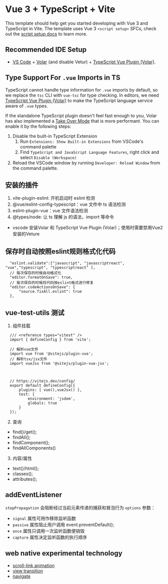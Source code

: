 # Vue 3 + TypeScript + Vite

This template should help get you started developing with Vue 3 and TypeScript in Vite. The template uses Vue 3 `<script setup>` SFCs, check out the [script setup docs](https://v3.vuejs.org/api/sfc-script-setup.html#sfc-script-setup) to learn more.

## Recommended IDE Setup

- [VS Code](https://code.visualstudio.com/) + [Volar](https://marketplace.visualstudio.com/items?itemName=Vue.volar) (and disable Vetur) + [TypeScript Vue Plugin (Volar)](https://marketplace.visualstudio.com/items?itemName=Vue.vscode-typescript-vue-plugin).

## Type Support For `.vue` Imports in TS

TypeScript cannot handle type information for `.vue` imports by default, so we replace the `tsc` CLI with `vue-tsc` for type checking. In editors, we need [TypeScript Vue Plugin (Volar)](https://marketplace.visualstudio.com/items?itemName=Vue.vscode-typescript-vue-plugin) to make the TypeScript language service aware of `.vue` types.

If the standalone TypeScript plugin doesn't feel fast enough to you, Volar has also implemented a [Take Over Mode](https://github.com/johnsoncodehk/volar/discussions/471#discussioncomment-1361669) that is more performant. You can enable it by the following steps:

1. Disable the built-in TypeScript Extension
   1. Run `Extensions: Show Built-in Extensions` from VSCode's command palette
   2. Find `TypeScript and JavaScript Language Features`, right click and select `Disable (Workspace)`
2. Reload the VSCode window by running `Developer: Reload Window` from the command palette.

## 安装的插件

1. vite-plugin-eslint: 开机启动时 eslint 检测
2. @vue/eslint-config-typescript：vue 文件中 ts 语法检测
3. eslint-plugin-vue：vue 文件语法检测
4. @types/node: 让 ts 理解 js 的语法，import 等命令

- vscode 安装Volar 和 TypeScript Vue Plugin (Volar)；使用时需要禁用Vue2 安装的Veture

## 保存时自动按照eslint规则格式化代码
```
  "eslint.validate":["javascript", "javascriptreact", "vue","typescript", "typescriptreact" ],
  // 每次保存的时候自动格式化 
  "editor.formatOnSave": true,
  // 每次保存的时候将代码按eslint格式进行修复
  "editor.codeActionsOnSave": {
      "source.fixAll.eslint": true
  },
```

## vue-test-utils 测试

1. 组件挂载
  ```
    /// <reference types="vitest" />
    import { defineConfig } from 'vite';

    // 解析vue文件
    import vue from '@vitejs/plugin-vue';
    // 解析tsx/jsx文件
    import vueJsx from '@vitejs/plugin-vue-jsx';



    // https://vitejs.dev/config/
    export default defineConfig({
        plugins: [ vue(),vueJsx() ],
        test: {
            environment: 'jsdom',
            globals: true
        }
    });
  ```
2. 查询
  - find()/get();
  - findAll();
  - findComponent();
  - findAllComponents() 

3. 内容/属性
  - text()/html();
  - classes();
  - attributes();


## addEventListener 
`stopPropagation` 会阻断经过当前元素传递的捕获和冒泡行为
`options` 参数：
  - `signal` 属性可用作移除监听函数
  - `passive` 属性阻止用户调用 event.preventDefault();
  - `once` 属性只调用一次监听函数便销毁
  - `capture` 属性决定监听函数的执行顺序

## web native experimental technology
- [scroll-link animation](https://developer.mozilla.org/en-US/blog/scroll-progress-animations-in-css/)
- [view transition](https://developer.mozilla.org/en-US/docs/Web/API/View_Transitions_API)
- [navigate](https://developer.mozilla.org/en-US/docs/Web/API/Navigation/navigate_event)



